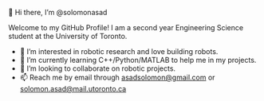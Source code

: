 👋 Hi there, I’m @solomonasad
 
 Welcome to my GitHub Profile! I am a second year Engineering Science student at the University of Toronto.
- 👀 I’m interested in robotic research and love building robots.
- 🌱 I’m currently learning C++/Python/MATLAB to help me in my projects.
- 💞️ I’m looking to collaborate on robotic projects. 
- 📫 Reach me by email through asadsolomon@gmail.com or solomon.asad@mail.utoronto.ca

<!---
solomonasad/solomonasad is a ✨ special ✨ repository because its `README.md` (this file) appears on your GitHub profile.
You can click the Preview link to take a look at your changes.
--->
